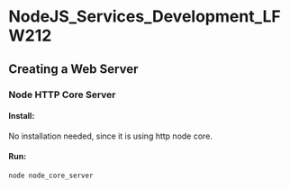 # NodeJS_Services_Development_LFW212

## Creating a Web Server

### Node HTTP Core Server

#### Install:
No installation needed, since it is using http node core.

#### Run:
```
node node_core_server
```
